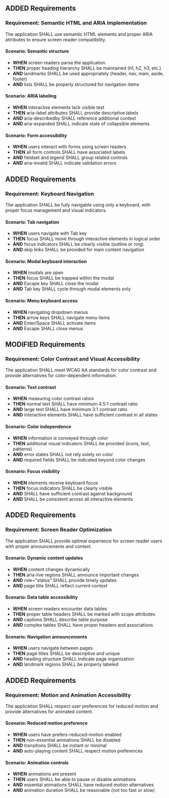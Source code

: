 ## ADDED Requirements
### Requirement: Semantic HTML and ARIA Implementation
The application SHALL use semantic HTML elements and proper ARIA attributes to ensure screen reader compatibility.

#### Scenario: Semantic structure
- **WHEN** screen readers parse the application
- **THEN** proper heading hierarchy SHALL be maintained (h1, h2, h3, etc.)
- **AND** landmarks SHALL be used appropriately (header, nav, main, aside, footer)
- **AND** lists SHALL be properly structured for navigation items

#### Scenario: ARIA labeling
- **WHEN** interactive elements lack visible text
- **THEN** aria-label attributes SHALL provide descriptive labels
- **AND** aria-describedby SHALL reference additional context
- **AND** aria-expanded SHALL indicate state of collapsible elements

#### Scenario: Form accessibility
- **WHEN** users interact with forms using screen readers
- **THEN** all form controls SHALL have associated labels
- **AND** fieldset and legend SHALL group related controls
- **AND** aria-invalid SHALL indicate validation errors

## ADDED Requirements
### Requirement: Keyboard Navigation
The application SHALL be fully navigable using only a keyboard, with proper focus management and visual indicators.

#### Scenario: Tab navigation
- **WHEN** users navigate with Tab key
- **THEN** focus SHALL move through interactive elements in logical order
- **AND** focus indicators SHALL be clearly visible (outline or ring)
- **AND** skip links SHALL be provided for main content navigation

#### Scenario: Modal keyboard interaction
- **WHEN** modals are open
- **THEN** focus SHALL be trapped within the modal
- **AND** Escape key SHALL close the modal
- **AND** Tab key SHALL cycle through modal elements only

#### Scenario: Menu keyboard access
- **WHEN** navigating dropdown menus
- **THEN** arrow keys SHALL navigate menu items
- **AND** Enter/Space SHALL activate items
- **AND** Escape SHALL close menus

## MODIFIED Requirements
### Requirement: Color Contrast and Visual Accessibility
The application SHALL meet WCAG AA standards for color contrast and provide alternatives for color-dependent information.

#### Scenario: Text contrast
- **WHEN** measuring color contrast ratios
- **THEN** normal text SHALL have minimum 4.5:1 contrast ratio
- **AND** large text SHALL have minimum 3:1 contrast ratio
- **AND** interactive elements SHALL have sufficient contrast in all states

#### Scenario: Color independence
- **WHEN** information is conveyed through color
- **THEN** additional visual indicators SHALL be provided (icons, text, patterns)
- **AND** error states SHALL not rely solely on color
- **AND** required fields SHALL be indicated beyond color changes

#### Scenario: Focus visibility
- **WHEN** elements receive keyboard focus
- **THEN** focus indicators SHALL be clearly visible
- **AND** SHALL have sufficient contrast against background
- **AND** SHALL be consistent across all interactive elements

## ADDED Requirements
### Requirement: Screen Reader Optimization
The application SHALL provide optimal experience for screen reader users with proper announcements and context.

#### Scenario: Dynamic content updates
- **WHEN** content changes dynamically
- **THEN** aria-live regions SHALL announce important changes
- **AND** role="status" SHALL provide timely updates
- **AND** page title SHALL reflect current context

#### Scenario: Data table accessibility
- **WHEN** screen readers encounter data tables
- **THEN** proper table headers SHALL be marked with scope attributes
- **AND** captions SHALL describe table purpose
- **AND** complex tables SHALL have proper headers and associations

#### Scenario: Navigation announcements
- **WHEN** users navigate between pages
- **THEN** page titles SHALL be descriptive and unique
- **AND** heading structure SHALL indicate page organization
- **AND** landmark regions SHALL be properly labeled

## ADDED Requirements
### Requirement: Motion and Animation Accessibility
The application SHALL respect user preferences for reduced motion and provide alternatives for animated content.

#### Scenario: Reduced motion preference
- **WHEN** users have prefers-reduced-motion enabled
- **THEN** non-essential animations SHALL be disabled
- **AND** transitions SHALL be instant or minimal
- **AND** auto-playing content SHALL respect motion preferences

#### Scenario: Animation controls
- **WHEN** animations are present
- **THEN** users SHALL be able to pause or disable animations
- **AND** essential animations SHALL have reduced motion alternatives
- **AND** animation duration SHALL be reasonable (not too fast or slow)